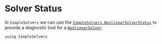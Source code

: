 # Solver Status

In `SimpleSolvers` we can use the [`SimpleSolvers.NonlinearSolverStatus`](@ref) to provide a diagnostic tool for a [`NonlinearSolver`](@ref):

```@example status
using SimpleSolvers


```